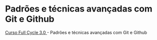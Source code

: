 # Padrões e técnicas avançadas com Git e Github

[Curso Full Cycle 3.0 ](https://fullcycle.com.br/) - Padrões e técnicas avançadas com Git e Github
